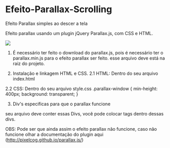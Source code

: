 # Efeito-Parallax-Scrolling
Efeito Parallax simples ao descer a tela

Efeito parallax usando um plugin jQuery Parallax.js, com CSS e HTML. 

![](efeito-scrolling-parallax.gif)


1. É necessário ter feito o download do parallax.js, pois é necessário ter o parallax.min.js para o efeito parallax ser feito.
esse arquivo deve está na raiz do projeto. 

2. Instalação e linkagem HTML e CSS. 
  2.1 HTML: Dentro do seu arquivo index.html
  <script src="https://ajax.googleapis.com/ajax/libs/jquery/1.11.0/jquery.min.js"></script>
  <script src="/path/to/parallax.js"></script>
  2.2 CSS: Dentro do seu arquivo style.css
  .parallax-window {
    min-height: 400px;
    background: transparent;
  }
  
 3. Div's especificas para que o parallax funcione
 
 <div class="parallax-window" data-parallax="scroll" data-image-src="/path/to/image.jpg"></div>
 
 seu arquivo deve conter essas Divs, você pode colocar tags dentro dessas divs.
 
 
 OBS: Pode ser que ainda assim o efeito parallax não funcione, caso não funcione olhar a documentação do plugin aqui (http://pixelcog.github.io/parallax.js/)
